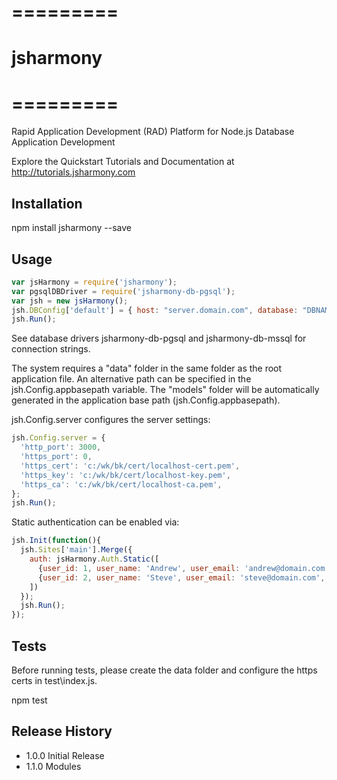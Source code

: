 # =========
# jsharmony
# =========

Rapid Application Development (RAD) Platform for Node.js Database Application Development

Explore the Quickstart Tutorials and Documentation at <http://tutorials.jsharmony.com>

## Installation

npm install jsharmony --save

## Usage

```javascript
var jsHarmony = require('jsharmony');
var pgsqlDBDriver = require('jsharmony-db-pgsql');
var jsh = new jsHarmony();
jsh.DBConfig['default'] = { host: "server.domain.com", database: "DBNAME", user: "DBUSER", password: "DBPASS", _driver: new pgsqlDBDriver() };
jsh.Run();
```

See database drivers jsharmony-db-pgsql and jsharmony-db-mssql for connection strings.

The system requires a "data" folder in the same folder as the root application file.
An alternative path can be specified in the jsh.Config.appbasepath variable.
The "models" folder will be automatically generated in the application base path (jsh.Config.appbasepath).

jsh.Config.server configures the server settings:

```javascript
jsh.Config.server = {
  'http_port': 3000,
  'https_port': 0,
  'https_cert': 'c:/wk/bk/cert/localhost-cert.pem',
  'https_key': 'c:/wk/bk/cert/localhost-key.pem',
  'https_ca': 'c:/wk/bk/cert/localhost-ca.pem',
};
jsh.Run();
```

Static authentication can be enabled via:

```javascript
jsh.Init(function(){
  jsh.Sites['main'].Merge({
    auth: jsHarmony.Auth.Static([
      {user_id: 1, user_name: 'Andrew', user_email: 'andrew@domain.com', password: 'SAMPLE_PASSWORD', _roles: ['SYSADMIN']},
      {user_id: 2, user_name: 'Steve', user_email: 'steve@domain.com', password: 'SAMPLE_PASSWORD', _roles: ['BROWSE']},
    ])
  });
  jsh.Run();
});
```


## Tests

Before running tests, please create the data folder and configure the https certs in test\index.js.

npm test

## Release History

* 1.0.0 Initial Release
* 1.1.0 Modules